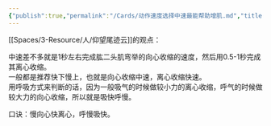 ```yaml
---
{"publish":true,"permalink":"/Cards/动作速度选择中速最能帮助增肌.md","title":"动作速度选择中速最能帮助增肌","created":"2022-12-03","modified":"2023-03-14","cssclasses":""}
---
```



[[Spaces/3-Resource/人/仰望尾迹云]]的观点：

中速差不多就是1秒左右完成肱二头肌弯举的向心收缩的速度，然后用0.5-1秒完成其离心收缩。  
一般都是推荐快下慢上，也就是向心收缩中速，离心收缩快速。  
用呼吸方式来判断的话，因为一般吸气的时候做较小力的离心收缩，呼气的时候做较大力的向心收缩，所以就是吸快呼慢。

口诀：慢向心快离心，呼慢吸快。